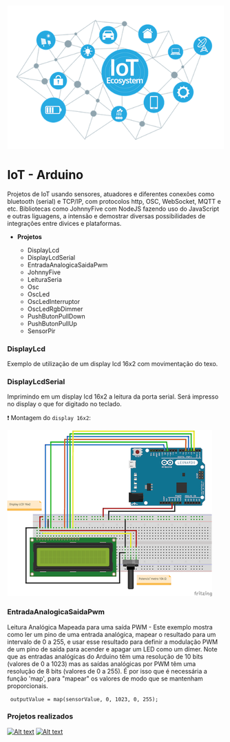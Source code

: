 
![alt text](https://github.com/houstonsantos/Arduino/blob/master/img/iot.png "Logo Title Text 2")


 <h1>IoT - Arduino</h1>
   
Projetos de IoT usando sensores, atuadores e diferentes conexões como bluetooth (serial) e TCP/IP, com protocolos http, OSC, WebSocket, MQTT e etc. Bibliotecas como JohnnyFive com NodeJS fazendo uso do JavaScript e outras liguagens, a intensão e demostrar diversas possibilidades de integrações entre divices e plataformas.


* **Projetos** 

    * DisplayLcd 
    * DisplayLcdSerial
    * EntradaAnalogicaSaidaPwm
    * JohnnyFive
    * LeituraSeria
    * Osc
    * OscLed
    * OscLedInterruptor
    * OscLedRgbDimmer
    * PushButonPullDown
    * PushButonPullUp
    * SensorPir

### DisplayLcd

Exemplo de utilização de um display lcd 16x2 com movimentação do texo.


### DisplayLcdSerial

Imprimindo em um display lcd 16x2 a leitura da porta serial. Será impresso no display o que for digitado no teclado. 

❗️ Montagem do ```display 16x2```:

![alt text](https://github.com/houstonsantos/Arduino/blob/master/img/display.png "Display")


### EntradaAnalogicaSaidaPwm

Leitura Analógica Mapeada para uma saída PWM - Este exemplo mostra como ler um pino de uma entrada analógica, mapear 
o resultado para um intervalo de 0 a 255, e usar esse resultado para definir a modulação PWM de um pino de saída 
para acender e apagar um LED como um dímer. Note que as entradas analógicas do Arduino têm uma resolução de 10 bits	
(valores de 0 a 1023) mas as saídas analógicas por PWM têm uma resolução de 8 bits (valores de 0 a 255). É por isso 
que é necessária a função 'map', para "mapear" os valores de modo que se mantenham proporcionais.

```Arduino
 outputValue = map(sensorValue, 0, 1023, 0, 255);
 ```











<h3>Projetos realizados</h3>

[![Alt text](https://i.ytimg.com/vi/bxiT6m4V0zQ/hqdefault.jpg?sqp=-oaymwEXCNACELwBSFryq4qpAwkIARUAAIhCGAE=&rs=AOn4CLAAS1DTp2p8pIziuU-4SzAAVMacMw)](https://www.youtube.com/watch?v=bxiT6m4V0zQ&list=PLB3JsvtYkUUsx2X43MCU6g3JFl168cwRX)             [![Alt text](https://i.ytimg.com/vi/eRzkdTaYYJM/hqdefault.jpg?sqp=-oaymwEZCNACELwBSFXyq4qpAwsIARUAAIhCGAFwAQ==&rs=AOn4CLAmyjIfCawxpc4xU8EF_3RDss9i3g)](https://www.youtube.com/watch?v=eRzkdTaYYJM&list=PLB3JsvtYkUUsx2X43MCU6g3JFl168cwRX&index=3&t=0s)







